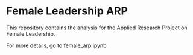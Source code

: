 # Female Leadership ARP

This repository contains the analysis for the Applied Research Project on Female Leadership. 

For more details, go to female_arp.ipynb
